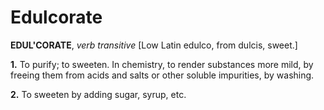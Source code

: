 # Edulcorate

**EDUL'CORATE**, _verb transitive_ \[Low Latin edulco, from dulcis, sweet.\]

**1.** To purify; to sweeten. In chemistry, to render substances more mild, by freeing them from acids and salts or other soluble impurities, by washing.

**2.** To sweeten by adding sugar, syrup, etc.
